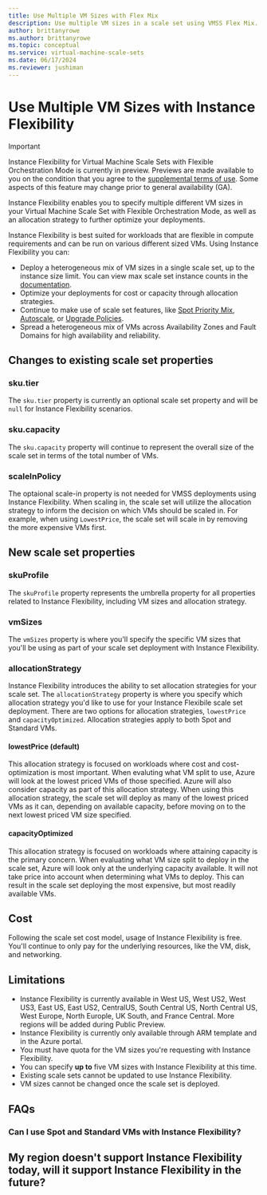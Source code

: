```yaml
---
title: Use Multiple VM Sizes with Flex Mix
description: Use multiple VM sizes in a scale set using VMSS Flex Mix. Optimize deployments using allocation strategies. 
author: brittanyrowe 
ms.author: brittanyrowe
ms.topic: conceptual
ms.service: virtual-machine-scale-sets
ms.date: 06/17/2024
ms.reviewer: jushiman
---
```


# Use Multiple VM Sizes with Instance Flexibility
> [!IMPORTANT]
> Instance Flexibility for Virtual Machine Scale Sets with Flexible Orchestration Mode is currently in preview. Previews are made available to you on the condition that you agree to the [supplemental terms of use](https://azure.microsoft.com/support/legal/preview-supplemental-terms/). Some aspects of this feature may change prior to general availability (GA). 

Instance Flexibility enables you to specify multiple different VM sizes in your Virtual Machine Scale Set with Flexible Orchestration Mode, as well as an allocation strategy to further optimize your deployments. 

Instance Flexibility is best suited for workloads that are flexible in compute requirements and can be run on various different sized VMs. Using Instance Flexibility you can:
- Deploy a heterogeneous mix of VM sizes in a single scale set, up to the instance size limit. You can view max scale set instance counts in the [documentation](/articles/virtual-machine-scale-sets/virtual-machine-scale-sets-orchestration-modes.md#what-has-changed-with-flexible-orchestration-mode).
- Optimize your deployments for cost or capacity through allocation strategies.
- Continue to make use of scale set features, like [Spot Priority Mix](/articles/virtual-machine-scale-sets/spot-priority-mix.md), [Autoscale](/articles/virtual-machine-scale-sets/virtual-machine-scale-sets-autoscale-overview.md), or [Upgrade Policies](/articles/virtual-machine-scale-sets/virtual-machine-scale-sets-set-upgrade-policy.md).
- Spread a heterogeneous mix of VMs across Availability Zones and Fault Domains for high availability and reliability.

## Changes to existing scale set properties
### sku.tier
The `sku.tier` property is currently an optional scale set property and will be `null` for Instance Flexibility scenarios.

### sku.capacity
The `sku.capacity` property will continue to represent the overall size of the scale set in terms of the total number of VMs.

### scaleInPolicy
The optaional scale-in property is not needed for VMSS deployments using Instance Flexibility. When scaling in, the scale set will utilize the allocation strategy to inform the decision on which VMs should be scaled in. For example, when using `LowestPrice`, the scale set will scale in by removing the more expensive VMs first.

## New scale set properties
### skuProfile
The `skuProfile` property represents the umbrella property for all properties related to Instance Flexibility, including VM sizes and allocation strategy.

### vmSizes
The `vmSizes` property is where you'll specify the specific VM sizes that you'll be using as part of your scale set deployment with Instance Flexibility.

### allocationStrategy
Instance Flexibility introduces the ability to set allocation strategies for your scale set. The `allocationStrategy` property is where you specify which allocation strategy you'd like to use for your Instance Flexibile scale set deployment. There are two options for allocation strategies, `lowestPrice` and `capacityOptimized`. Allocation strategies apply to both Spot and Standard VMs.

#### lowestPrice (default)
This allocation strategy is focused on workloads where cost and cost-optimization is most important. When evaluting what VM split to use, Azure will look at the lowest priced VMs of those specified. Azure will also consider capacity as part of this allocation strategy. When using this allocation strategy, the scale set will deploy as many of the lowest priced VMs as it can, depending on available capacity, before moving on to the next lowest priced VM size specified.

#### capacityOptimized
This allocation strategy is focused on workloads where attaining capacity is the primary concern. When evaluating what VM size split to deploy in the scale set, Azure will look only at the underlying capacity available. It will not take price into account when determining what VMs to deploy. This can result in the scale set deploying the most expensive, but most readily available VMs. 

## Cost
Following the scale set cost model, usage of Instance Flexibility is free. You'll continue to only pay for the underlying resources, like the VM, disk, and networking.

## Limitations
- Instance Flexibility is currently available in West US, West US2, West US3, East US, East US2, CentralUS, South Central US, North Central US, West Europe, North Europle, UK South, and France Central. More regions will be added during Public Preview.
-  Instance Flexibility is currently only available through ARM template and in the Azure portal.
- You must have quota for the VM sizes you're requesting with Instance Flexibility.
- You can specify **up to** five VM sizes with Instance Flexibility at this time.
- Existing scale sets cannot be updated to use Instance Flexibility. 
- VM sizes cannot be changed once the scale set is deployed.

## FAQs
### Can I use Spot and Standard VMs with Instance Flexibility?

## My region doesn't support Instance Flexibility today, will it support Instance Flexibility in the future?